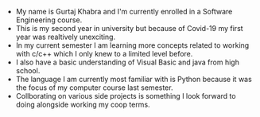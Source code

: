 - My name is Gurtaj Khabra and I'm currently enrolled in a Software Engineering course.
- This is my second year in university but because of Covid-19 my first year was realtively unexciting.
- In my current semester I am learning more concepts related to working with c/c++ which I only knew to a limited level before.
- I also have a basic understanding of Visual Basic and java from high school.
- The language I am currently most familiar with is Python because it was the focus of my computer course last semester.
- Collborating on various side projects is something I look forward to doing alongside working my coop terms.


<!---
GurtajK/GurtajK is a ✨ special ✨ repository because its `README.md` (this file) appears on your GitHub profile.
You can click the Preview link to take a look at your changes.
- You can reach me at gurtaj@ualberta.ca if you need to contact me. (add when the time is right)
--->

